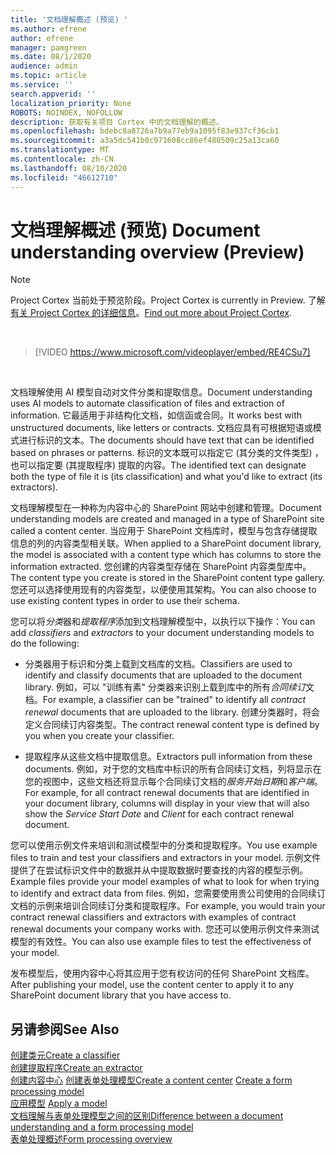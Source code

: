 ```yaml
---
title: '文档理解概述 (预览) '
ms.author: efrene
author: efrene
manager: pamgreen
ms.date: 08/1/2020
audience: admin
ms.topic: article
ms.service: ''
search.appverid: ''
localization_priority: None
ROBOTS: NOINDEX, NOFOLLOW
description: 获取有关项目 Cortex 中的文档理解的概述。
ms.openlocfilehash: bdebc8a8726a7b9a77eb9a1095f83e937cf36cb1
ms.sourcegitcommit: a3a5dc541b0c971608cc86ef480509c25a13ca60
ms.translationtype: MT
ms.contentlocale: zh-CN
ms.lasthandoff: 08/10/2020
ms.locfileid: "46612710"
---
```

# <a name="document-understanding-overview-preview"></a><span data-ttu-id="1e95d-103">文档理解概述 (预览) </span><span class="sxs-lookup"><span data-stu-id="1e95d-103">Document understanding overview (Preview)</span></span>
> [!Note] 
> <span data-ttu-id="1e95d-104">Project Cortex 当前处于预览阶段。</span><span class="sxs-lookup"><span data-stu-id="1e95d-104">Project Cortex is currently in Preview.</span></span> <span data-ttu-id="1e95d-105">了解[有关 Project Cortex 的详细信息](https://aka.ms/projectcortex)。</span><span class="sxs-lookup"><span data-stu-id="1e95d-105">[Find out more about Project Cortex](https://aka.ms/projectcortex).</span></span>

</br>

> [!VIDEO https://www.microsoft.com/videoplayer/embed/RE4CSu7] 

</br>

<span data-ttu-id="1e95d-106">文档理解使用 AI 模型自动对文件分类和提取信息。</span><span class="sxs-lookup"><span data-stu-id="1e95d-106">Document understanding uses AI models to automate classification of files and extraction of information.</span></span> <span data-ttu-id="1e95d-107">它最适用于非结构化文档，如信函或合同。</span><span class="sxs-lookup"><span data-stu-id="1e95d-107">It works best with unstructured documents, like letters or contracts.</span></span> <span data-ttu-id="1e95d-108">文档应具有可根据短语或模式进行标识的文本。</span><span class="sxs-lookup"><span data-stu-id="1e95d-108">The documents should have text that can be identified based on phrases or patterns.</span></span> <span data-ttu-id="1e95d-109">标识的文本既可以指定它 (其分类的文件类型) ，也可以指定要 (其提取程序) 提取的内容。</span><span class="sxs-lookup"><span data-stu-id="1e95d-109">The identified text can designate both the type of file it is (its classification) and what you'd like to extract (its extractors).</span></span>

<span data-ttu-id="1e95d-110">文档理解模型在一种称为内容中心的 SharePoint 网站中创建和管理。</span><span class="sxs-lookup"><span data-stu-id="1e95d-110">Document understanding models are created and managed in a type of SharePoint site called a content center.</span></span> <span data-ttu-id="1e95d-111">当应用于 SharePoint 文档库时，模型与包含存储提取信息的列的内容类型相关联。</span><span class="sxs-lookup"><span data-stu-id="1e95d-111">When applied to a SharePoint document library, the model is associated with a content type which has columns to store the information extracted.</span></span> <span data-ttu-id="1e95d-112">您创建的内容类型存储在 SharePoint 内容类型库中。</span><span class="sxs-lookup"><span data-stu-id="1e95d-112">The content type you create is stored in the SharePoint content type gallery.</span></span> <span data-ttu-id="1e95d-113">您还可以选择使用现有的内容类型，以便使用其架构。</span><span class="sxs-lookup"><span data-stu-id="1e95d-113">You can also choose to use existing content types in order to use their schema.</span></span>

<span data-ttu-id="1e95d-114">您可以将*分类*器和*提取程序*添加到文档理解模型中，以执行以下操作：</span><span class="sxs-lookup"><span data-stu-id="1e95d-114">You can add *classifiers* and *extractors* to your document understanding models to do the following:</span></span> 

- <span data-ttu-id="1e95d-115">分类器用于标识和分类上载到文档库的文档。</span><span class="sxs-lookup"><span data-stu-id="1e95d-115">Classifiers are used to identify and classify documents that are uploaded to the document library.</span></span> <span data-ttu-id="1e95d-116">例如，可以 "训练有素" 分类器来识别上载到库中的所有*合同续订*文档。</span><span class="sxs-lookup"><span data-stu-id="1e95d-116">For example, a classifier can be "trained" to identify all *contract renewal* documents that are uploaded to the library.</span></span> <span data-ttu-id="1e95d-117">创建分类器时，将会定义合同续订内容类型。</span><span class="sxs-lookup"><span data-stu-id="1e95d-117">The contract renewal content type is defined by you when you create your classifier.</span></span>

- <span data-ttu-id="1e95d-118">提取程序从这些文档中提取信息。</span><span class="sxs-lookup"><span data-stu-id="1e95d-118">Extractors pull information from these documents.</span></span> <span data-ttu-id="1e95d-119">例如，对于您的文档库中标识的所有合同续订文档，列将显示在您的视图中，这些文档还将显示每个合同续订文档的*服务开始日期*和*客户端*。</span><span class="sxs-lookup"><span data-stu-id="1e95d-119">For example, for all contract renewal documents that are identified in your document library, columns will display in your view that will also show the *Service Start Date* and  *Client* for each contract renewal document.</span></span> 

<span data-ttu-id="1e95d-120">您可以使用示例文件来培训和测试模型中的分类和提取程序。</span><span class="sxs-lookup"><span data-stu-id="1e95d-120">You use example files to train and test your classifiers and extractors in your model.</span></span> <span data-ttu-id="1e95d-121">示例文件提供了在尝试标识文件中的数据并从中提取数据时要查找的内容的模型示例。</span><span class="sxs-lookup"><span data-stu-id="1e95d-121">Example files provide your model examples of what to look for when trying to identify and extract data from files.</span></span> <span data-ttu-id="1e95d-122">例如，您需要使用贵公司使用的合同续订文档的示例来培训合同续订分类和提取程序。</span><span class="sxs-lookup"><span data-stu-id="1e95d-122">For example, you would train your contract renewal classifiers and extractors with examples of contract renewal documents your company works with.</span></span> <span data-ttu-id="1e95d-123">您还可以使用示例文件来测试模型的有效性。</span><span class="sxs-lookup"><span data-stu-id="1e95d-123">You can also use example files to test the effectiveness of your model.</span></span>

<span data-ttu-id="1e95d-124">发布模型后，使用内容中心将其应用于您有权访问的任何 SharePoint 文档库。</span><span class="sxs-lookup"><span data-stu-id="1e95d-124">After publishing your model, use the content center to apply it to any SharePoint document library that you have access to.</span></span>  


## <a name="see-also"></a><span data-ttu-id="1e95d-125">另请参阅</span><span class="sxs-lookup"><span data-stu-id="1e95d-125">See Also</span></span>
[<span data-ttu-id="1e95d-126">创建类元</span><span class="sxs-lookup"><span data-stu-id="1e95d-126">Create a classifier</span></span>](create-a-classifier.md)</br>
[<span data-ttu-id="1e95d-127">创建提取程序</span><span class="sxs-lookup"><span data-stu-id="1e95d-127">Create an extractor</span></span>](create-an-extractor.md)</br>
<span data-ttu-id="1e95d-128">[创建内容中心](create-a-content-center.md) 
[创建表单处理模型](create-a-form-processing-model.md)</span><span class="sxs-lookup"><span data-stu-id="1e95d-128">[Create a content center](create-a-content-center.md)
[Create a form processing model](create-a-form-processing-model.md)</span></span></br>
<span data-ttu-id="1e95d-129">[应用模型](apply-a-model.md) </span><span class="sxs-lookup"><span data-stu-id="1e95d-129">[Apply a model](apply-a-model.md) </span></span>  
[<span data-ttu-id="1e95d-130">文档理解与表单处理模型之间的区别</span><span class="sxs-lookup"><span data-stu-id="1e95d-130">Difference between a document understanding and a form processing model</span></span>](difference-between-document-understanding-and-form-processing-model.md)  
[<span data-ttu-id="1e95d-131">表单处理概述</span><span class="sxs-lookup"><span data-stu-id="1e95d-131">Form processing overview</span></span>](form-processing-overview.md)




